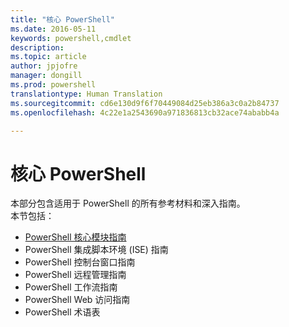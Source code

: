 ```yaml
---
title: "核心 PowerShell"
ms.date: 2016-05-11
keywords: powershell,cmdlet
description: 
ms.topic: article
author: jpjofre
manager: dongill
ms.prod: powershell
translationtype: Human Translation
ms.sourcegitcommit: cd6e130d9f6f70449084d25eb386a3c0a2b84737
ms.openlocfilehash: 4c22e1a2543690a971836813cb32ace74ababb4a

---
```


#  核心 PowerShell
本部分包含适用于 PowerShell 的所有参考材料和深入指南。  
本节包括：
-  [PowerShell 核心模块指南](core-modules.md)
-  PowerShell 集成脚本环境 (ISE) 指南[](ise-guide.md)
-  PowerShell 控制台窗口指南[](console-guide.md)
-  PowerShell 远程管理指南[](Running-Remote-Commands.md)
-  PowerShell 工作流指南[](workflows-guide.md)
-  PowerShell Web 访问指南[](web-access.md)
-  PowerShell 术语表[](../Windows-PowerShell-Glossary.md)




<!--HONumber=Jun16_HO5-->


